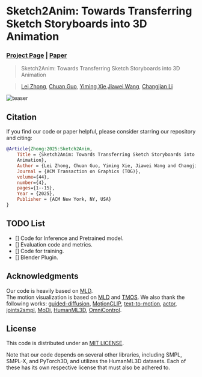 # Sketch2Anim: Towards Transferring Sketch Storyboards into 3D Animation
### [Project Page](https://zhongleilz.github.io/Sketch2Anim/) | [Paper](https://arxiv.org/pdf/2504.19189)

> Sketch2Anim: Towards Transferring Sketch Storyboards into 3D Animation

> [Lei Zhong](https://zhongleilz.github.io/), [Chuan Guo](https://ericguo5513.github.io/), [Yiming Xie](https://ymingxie.github.io),[Jiawei Wang](https://jiawei22.github.io/), [Changjian Li](https://enigma-li.github.io/)

![teaser](assets/teaser.gif)

## Citation
If you find our code or paper helpful, please consider starring our repository and citing:
```bibtex
@Article{Zhong:2025:Sketch2Anim, 
    Title = {Sketch2Anim: Towards Transferring Sketch Storyboards into 3D
    Animation}, 
    Author = {Lei Zhong, Chuan Guo, Yiming Xie, Jiawei Wang and Changjian Li}, 
    Journal = {ACM Transaction on Graphics (TOG)},
    volume={44},
    number={4},
    pages={1--15},
    Year = {2025}, 
    Publisher = {ACM New York, NY, USA} 
} 

```

## TODO List
- [] Code for Inference and Pretrained model.
- [] Evaluation code and metrics.
- [] Code for training.
- [] Blender Plugin.


<!-- ## PRETRAINED_WEIGHTS
Available on [Google Drive](https://drive.google.com/drive/folders/12m_v_vybVeAQFkH9bP8wmJIxJhGoIJL1?usp=sharing).

## Getting started
This code requires:

* Python 3.9
* conda3 or miniconda3
* CUDA capable GPU (one is enough)

### 1. Setup environment

Install ffmpeg (if not already installed):

```shell
sudo apt update
sudo apt install ffmpeg
```
For windows use [this](https://www.geeksforgeeks.org/how-to-install-ffmpeg-on-windows/) instead.

Setup conda env:
```shell
conda env create -f environment.yml
conda activate omnicontrol
python -m spacy download en_core_web_sm
pip install git+https://github.com/openai/CLIP.git
```

Download dependencies:

```bash
bash prepare/download_smpl_files.sh
bash prepare/download_glove.sh
bash prepare/download_t2m_evaluators.sh
```


### 2. Get data

#### Full data (text + motion capture)

**HumanML3D** - Follow the instructions in [HumanML3D](https://github.com/EricGuo5513/HumanML3D.git),
then copy the result dataset to our repository:

```shell
cp -r ../HumanML3D/HumanML3D ./dataset/HumanML3D
```

**100STYLE** - Download the dataset from Google Drive, then copy the files in texts, new_joints, and new_joint_vecs into their corresponding directories within ./dataset/HumanML3D. We use indices larger than 030000 to represent data from the 100STYLE dataset.

### 3. Download the pretrained models

1. Download the model(s) you wish to use, then unzip and place them in `./save/`. 
2. Download the pretrained model from [MLD](https://github.com/ChenFengYe/motion-latent-diffusion) and then copy it to `./save/`. 


## Motion Synthesis
Please add the content text to ./demo/test.txt and the style motion to ./test_motion, then run:
```shell
bash demo.sh
```

Tips:
1. For some motion styles, the default parameter settings may not achieve the desired results. You can modify the `guidance_scale_style` in `config_cmld_humanml3d.yaml` to achieve a better balance between content preservation and style reflection.
2. Make sure to set `is_test: True`.

## Train your own SMooDi
You can train your own model via
```shell
bash train.sh
```

Tips:
1. In `config_cmld_humanml3d.yaml`, set `is_recon: True` means that cycle loss will not be used during training. 
2. In `config_cmld_humanml3d.yaml`, set `guidance_mode: v0` for training.
3. In fact, the improvement in performance from cycle loss is quite limited. If you want to quickly train a model, you can set `is_recon: True`. With this setting, it will take nearly 50 minutes to train 50 epochs on an A5000 GPU and achieve performance nearly equivalent to the second row in Table 3 of our paper. 


## Evaluate
You can evaluate model via
```shell
bash test.sh
```


Tips:
1. In `config_cmld_humanml3d.yaml`, set `guidance_mode: v2 or v4` for evaluation.
2. Make sure to set `is_test: True` during evaluation.
3. In `config_cmld_humanml3d.yaml`, set `is_guidance: True` means that classifier-based style guidance will be used during evaluation. If `is_guidance: False`, evaluation will take nearly 50 minutes, whereas it will take 4 hours if `is_guidance: True` on an A5000 GPU. -->

## Acknowledgments

Our code is heavily based on [MLD](https://github.com/ChenFengYe/motion-latent-diffusion).  
The motion visualization is based on [MLD](https://github.com/ChenFengYe/motion-latent-diffusion) and [TMOS](https://github.com/Mathux/TEMOS). 
We also thank the following works:
[guided-diffusion](https://github.com/openai/guided-diffusion), [MotionCLIP](https://github.com/GuyTevet/MotionCLIP), [text-to-motion](https://github.com/EricGuo5513/text-to-motion), [actor](https://github.com/Mathux/ACTOR), [joints2smpl](https://github.com/wangsen1312/joints2smpl), [MoDi](https://github.com/sigal-raab/MoDi), [HumanML3D](https://github.com/EricGuo5513/HumanML3D), [OmniControl](https://github.com/neu-vi/OmniControl).

## License
This code is distributed under an [MIT LICENSE](LICENSE).  

Note that our code depends on several other libraries, including SMPL, SMPL-X, and PyTorch3D, and utilizes the HumanML3D datasets. Each of these has its own respective license that must also be adhered to.
